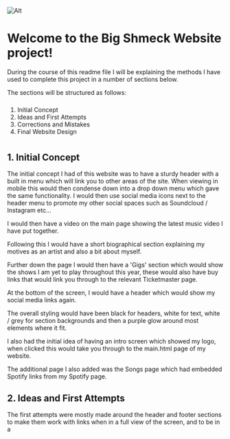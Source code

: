 ![Alt](../Assets/Images/gem.png "Big Shmeck")

# Welcome to the Big Shmeck Website project! #

During the course of this readme file I will be explaining the methods I have used to complete this project in a number of sections below.

The sections will be structured as follows:

###
1. Initial Concept
2. Ideas and First Attempts
3. Corrections and Mistakes
4. Final Website Design
#

## 1. Initial Concept #

The initial concept I had of this website was to have a sturdy header with a built in menu which will link you to other areas of the site. When viewing in mobile this would then condense down into a drop down menu which gave the same functionality. I would then use social media icons next to the header menu to promote my other social spaces such as Soundcloud / Instagram etc...

I would then have a video on the main page showing the latest music video I have put together.

Following this I would have a short biographical section explaining my motives as an artist and also a bit about myself.

Further down the page I would then have a 'Gigs' section which would show the shows I am yet to play throughout this year, these would also have buy links that would link you through to the relevant Ticketmaster page.

At the bottom of the screen, I would have a header which would show my social media links again.

The overall styling would have been black for headers, white for text, white / grey for section backgrounds and then a purple glow around most elements where it fit.

I also had the initial idea of having an intro screen which showed my logo, when clicked this would take you through to the main.html page of my website.

The additional page I also added was the Songs page which had embedded Spotify links from my Spotify page.


## 2. Ideas and First Attempts #

The first attempts were mostly made around the header and footer sections to make them work with links when in a full view of the screen, and to be in a 